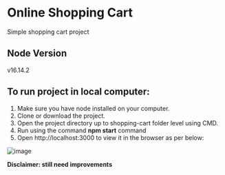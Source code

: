 # Online Shopping Cart

Simple shopping cart project

## Node Version
v16.14.2

## To run project in local computer:

1. Make sure you have node installed on your computer.
2. Clone or download the project.
3. Open the project directory up to shopping-cart folder level using CMD.
4. Run using the command **npm start** command
5. Open http://localhost:3000 to view it in the browser as per below:

![image](https://user-images.githubusercontent.com/40140655/163708198-f3d2d040-d3a6-491f-9a55-5c58fe0ec88c.png)

**Disclaimer: still need improvements**
